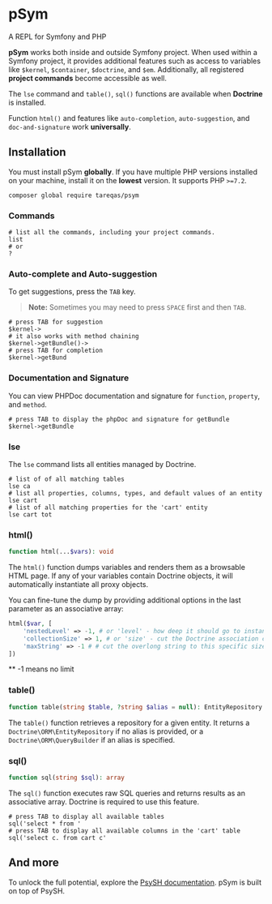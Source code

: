 # pSym
A REPL for Symfony and PHP

**pSym** works both inside and outside Symfony project. When used within a Symfony project, it provides additional
features such as access to variables like `$kernel`, `$container`, `$doctrine`, and `$em`.
Additionally, all registered **project commands** become accessible as well.

The `lse` command and `table()`, `sql()` functions are available when **Doctrine** is installed.

Function `html()` and features like `auto-completion`, `auto-suggestion`, and `doc-and-signature` work **universally**.

## Installation
You must install pSym **globally**. If you have multiple PHP versions installed on your machine, install it on the
**lowest** version. It supports PHP `>=7.2`.
```shell
composer global require tareqas/psym
```

### Commands
```shell
# list all the commands, including your project commands.
list
# or
?
```

### Auto-complete and Auto-suggestion
To get suggestions, press the `TAB` key.

> **Note:** Sometimes you may need to press `SPACE` first and then `TAB`.

```shell
# press TAB for suggestion
$kernel->
# it also works with method chaining
$kernel->getBundle()-> 
# press TAB for completion
$kernel->getBund
```

### Documentation and Signature
You can view PHPDoc documentation and signature for `function`, `property`, and `method`.
```shell
# press TAB to display the phpDoc and signature for getBundle
$kernel->getBundle 
```

### lse
The `lse` command lists all entities managed by Doctrine.
```shell
# list of of all matching tables
lse ca
# list all properties, columns, types, and default values of an entity
lse cart
# list of all matching properties for the 'cart' entity
lse cart tot
```

### html()
```php
function html(...$vars): void
```
The `html()` function dumps variables and renders them as a browsable HTML page. If any of your variables contain
Doctrine objects, it will automatically instantiate all proxy objects.

You can fine-tune the dump by providing additional options in the last parameter as an associative array:
```php
html($var, [
    'nestedLevel' => -1, # or 'level' - how deep it should go to instantiate doctrine proxy object
    'collectionSize' => 1, # or 'size' - cut the Doctrine association collection to this specific size
    'maxString' => -1 # # cut the overlong string to this specific size
])
```
** -1 means no limit

### table()
```php
function table(string $table, ?string $alias = null): EntityRepository|QueryBuilder
```
The `table()` function retrieves a repository for a given entity. It returns a `Doctrine\ORM\EntityRepository`
if no alias is provided, or a `Doctrine\ORM\QueryBuilder` if an alias is specified.

### sql()
```php
function sql(string $sql): array
```
The `sql()` function executes raw SQL queries and returns results as an associative array.
Doctrine is required to use this feature.
```shell
# press TAB to display all available tables
sql('select * from '
# press TAB to display all available columns in the 'cart' table
sql('select c. from cart c'
```

## And more
To unlock the full potential, explore the [PsySH documentation](https://psysh.org/#docs). pSym is built on top of PsySH.
